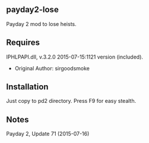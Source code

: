 payday2-lose
------------
Payday 2 mod to lose heists.

Requires
--------
IPHLPAPI.dll, v.3.2.0 2015-07-15:1121 version (included).
- Original Author: sirgoodsmoke

Installation
------------
Just copy to pd2 directory. Press F9 for easy stealth.

Notes
-----
Payday 2, Update 71 (2015-07-16)
